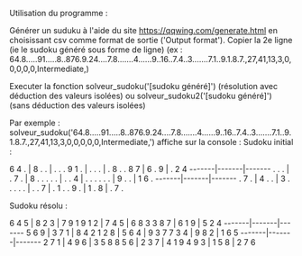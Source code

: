 Utilisation du programme :

Générer un suduku à l'aide du site https://qqwing.com/generate.html en choisissant csv comme format de sortie ('Output format'). 
Copier la 2e ligne (ie le sudoku généré sous forme de ligne) (ex : 64.8.....91.....8..876.9.24....7.8.......4......9..16..7.4..3.......7.1..9.1.8.7.,27,41,13,3,0,0,0,0,0,Intermediate,)

Executer la fonction solveur_sudoku('[sudoku généré]') (résolution avec déduction des valeurs isolées) ou solveur_sudoku2('[sudoku généré]') (sans déduction des valeurs isolées) 

Par exemple : solveur_sudoku('64.8.....91.....8..876.9.24....7.8.......4......9..16..7.4..3.......7.1..9.1.8.7.,27,41,13,3,0,0,0,0,0,Intermediate,') affiche sur la console :
Sudoku initial :

 6 4 . | 8 . . | . . . 
 9 1 . | . . . | . 8 . 
 . 8 7 | 6 . 9 | . 2 4 
-------|-------|-------
 . . . | . 7 . | 8 . . 
 . . . | . . 4 | . . . 
 . . . | 9 . . | 1 6 . 
-------|-------|-------
 . 7 . | 4 . . | 3 . . 
 . . . | . . 7 | . 1 . 
 . 9 . | 1 . 8 | . 7 . 

Sudoku résolu :

 6 4 5 | 8 2 3 | 7 9 1 
 9 1 2 | 7 4 5 | 6 8 3 
 3 8 7 | 6 1 9 | 5 2 4 
-------|-------|-------
 5 6 9 | 3 7 1 | 8 4 2 
 1 2 8 | 5 6 4 | 9 3 7 
 7 3 4 | 9 8 2 | 1 6 5 
-------|-------|-------
 2 7 1 | 4 9 6 | 3 5 8 
 8 5 6 | 2 3 7 | 4 1 9 
 4 9 3 | 1 5 8 | 2 7 6 
